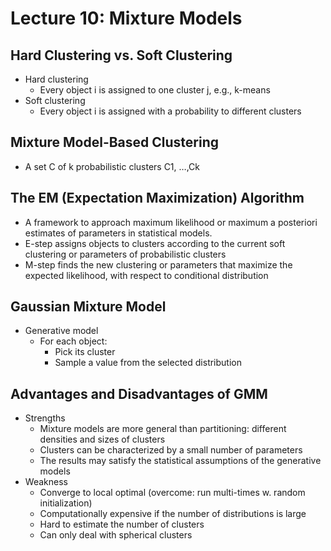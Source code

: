 # Lecture 10: Mixture Models
## Hard Clustering vs. Soft Clustering
* Hard clustering
  * Every object i is assigned to one cluster j, e.g., k-means
* Soft clustering
  * Every object i is assigned with a probability to different clusters
## Mixture Model-Based Clustering
* A set C of k probabilistic clusters C1, …,Ck
## The EM (Expectation Maximization) Algorithm
* A framework to approach maximum likelihood or maximum a posteriori estimates of parameters in statistical models.
* E-step assigns objects to clusters according to the current soft clustering or parameters of probabilistic clusters
* M-step finds the new clustering or parameters that maximize the expected likelihood, with respect to conditional distribution
## Gaussian Mixture Model
* Generative model
  * For each object:
    * Pick its cluster
    * Sample a value from the selected distribution
## Advantages and Disadvantages of GMM
* Strengths
  * Mixture models are more general than partitioning: different densities and sizes of clusters
  * Clusters can be characterized by a small number of parameters
  * The results may satisfy the statistical assumptions of the generative models
* Weakness
  * Converge to local optimal (overcome: run multi-times w. random initialization)
  * Computationally expensive if the number of distributions is large
  * Hard to estimate the number of clusters
  * Can only deal with spherical clusters
